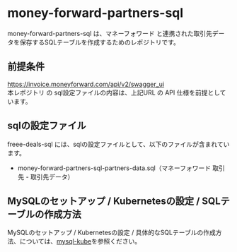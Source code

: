 # money-forward-partners-sql

money-forward-partners-sql は、マネーフォワード と連携された取引先データを保存するSQLテーブルを作成するためのレポジトリです。       

## 前提条件  
https://invoice.moneyforward.com/api/v2/swagger_ui  
本レポジトリ の sql設定ファイルの内容は、上記URL の API 仕様を前提としています。  

## sqlの設定ファイル

freee-deals-sql には、sqlの設定ファイルとして、以下のファイルが含まれています。    

* money-forward-partners-sql-partners-data.sql（マネーフォワード 取引先 - 取引先データ）

## MySQLのセットアップ / Kubernetesの設定 / SQLテーブルの作成方法

MySQLのセットアップ / Kubernetesの設定 / 具体的なSQLテーブルの作成方法、については、[mysql-kube](https://github.com/latonaio/mysql-kube)を参照ください。  